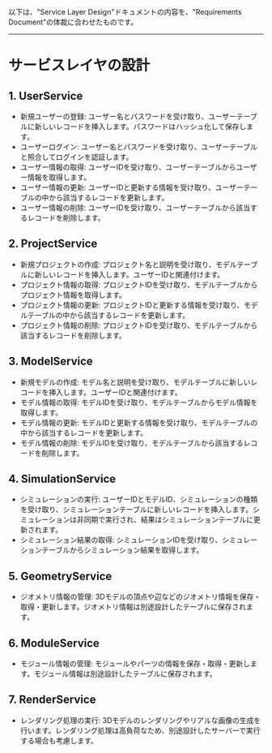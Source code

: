 以下は、"Service Layer Design"ドキュメントの内容を、"Requirements Document"の体裁に合わせたものです。

---

# サービスレイヤの設計

## 1. UserService
- 新規ユーザーの登録: ユーザー名とパスワードを受け取り、ユーザーテーブルに新しいレコードを挿入します。パスワードはハッシュ化して保存します。
- ユーザーログイン: ユーザー名とパスワードを受け取り、ユーザーテーブルと照合してログインを認証します。
- ユーザー情報の取得: ユーザーIDを受け取り、ユーザーテーブルからユーザー情報を取得します。
- ユーザー情報の更新: ユーザーIDと更新する情報を受け取り、ユーザーテーブルの中から該当するレコードを更新します。
- ユーザー情報の削除: ユーザーIDを受け取り、ユーザーテーブルから該当するレコードを削除します。

## 2. ProjectService
- 新規プロジェクトの作成: プロジェクト名と説明を受け取り、モデルテーブルに新しいレコードを挿入します。ユーザーIDと関連付けます。
- プロジェクト情報の取得: プロジェクトIDを受け取り、モデルテーブルからプロジェクト情報を取得します。
- プロジェクト情報の更新: プロジェクトIDと更新する情報を受け取り、モデルテーブルの中から該当するレコードを更新します。
- プロジェクト情報の削除: プロジェクトIDを受け取り、モデルテーブルから該当するレコードを削除します。

## 3. ModelService
- 新規モデルの作成: モデル名と説明を受け取り、モデルテーブルに新しいレコードを挿入します。ユーザーIDと関連付けます。
- モデル情報の取得: モデルIDを受け取り、モデルテーブルからモデル情報を取得します。
- モデル情報の更新: モデルIDと更新する情報を受け取り、モデルテーブルの中から該当するレコードを更新します。
- モデル情報の削除: モデルIDを受け取り、モデルテーブルから該当するレコードを削除します。

## 4. SimulationService
- シミュレーションの実行: ユーザーIDとモデルID、シミュレーションの種類を受け取り、シミュレーションテーブルに新しいレコードを挿入します。シミュレーションは非同期で実行され、結果はシミュレーションテーブルに更新されます。
- シミュレーション結果の取得: シミュレーションIDを受け取り、シミュレーションテーブルからシミュレーション結果を取得します。

## 5. GeometryService
- ジオメトリ情報の管理: 3Dモデルの頂点や辺などのジオメトリ情報を保存・取得・更新します。ジオメトリ情報は別途設計したテーブルに保存されます。

## 6. ModuleService
- モジュール情報の管理: モジュールやパーツの情報を保存・取得・更新します。モジュール情報は別途設計したテーブルに保存されます。

## 7. RenderService
- レンダリング処理の実行: 3Dモデルのレンダリングやリアルな画像の生成を行います。レンダリング処理は高負荷なため、別途設計したサーバーで実行する場合も考慮します。